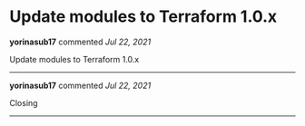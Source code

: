 # Update modules to Terraform 1.0.x

**yorinasub17** commented *Jul 22, 2021*

Update modules to Terraform 1.0.x
<br />
***


**yorinasub17** commented *Jul 22, 2021*

Closing 
***

